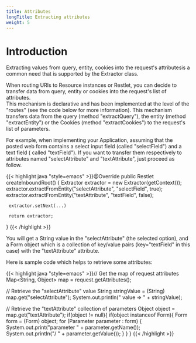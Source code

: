 ```yaml
---
title: Attributes
longTitle: Extracting attributes
weight: 5
---
```

# Introduction

Extracting values from query, entity, cookies into the request's
attributesis a common need that is supported by the Extractor class.

When routing URIs to Resource instances or Restlet, you can decide to
transfer data from query, entity or cookies into the request's list of
attributes.\
 This mechanism is declarative and has been implemented at the level of
the "routes" (see the code below for more information). This mechanism
transfers data from the query (method "extractQuery"), the entity
(method "extractEntity") or the Cookies (method "extractCookies") to the
request's list of parameters.

For example, when implementing your Application, assuming that the
posted web form contains a select input field (called "selectField") and
a text field ( called "textField"). If you want to transfer them
respectively to attributes named "selectAttribute" and "textAttribute",
just proceed as follow.

{{< highlight java "style=emacs" >}}@Override
public Restlet createInboundRoot() {
     Extractor extractor = new Extractor(getContext()); 
     extractor.extractFromEntity("selectAttribute", "selectField", true);
     extractor.extractFromEntity("textAttribute", "textField", false);

     extractor.setNext(...)

     return extractor;
}
{{< /highlight >}}

You will get a String value in the "selectAttribute" (the selected
option), and a Form object which is a collection of key/value pairs
(key="textField" in this case) with the "textAttribute" attribute.

Here is sample code which helps to retrieve some attributes:

{{< highlight java "style=emacs" >}}// Get the map of request attributes
 Map<String, Object> map = request.getAttributes();

 // Retrieve the "selectAttribute" value
 String stringValue = (String) map.get("selectAttribute");
 System.out.println(" value => " + stringValue);

 // Retrieve the "textAttribute" collection of parameters
 Object object = map.get("textAttribute");
 if(object != null){
     if(object instanceof Form){
         Form form = (Form) object;
         for (Parameter parameter : form) {
             System.out.print("parameter " + parameter.getName());
             System.out.println("/ " + parameter.getValue());
         }
     }
 }
{{< /highlight >}}

